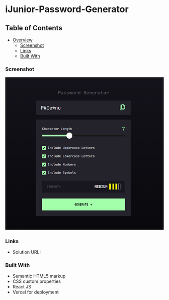 ﻿# iJunior-Password-Generator

## Table of Contents

- [Overview](#overview)
  - [Screenshot](#screenshot)
  - [Links](#links)
  - [Built With](#built-with)


### Screenshot

![](./src/assets/screenshot.png)

### Links

- Solution URL: []()

### Built With

- Semantic HTML5 markup
- CSS custom properties
- React JS
- Vercel for deployment
